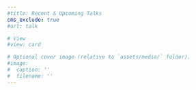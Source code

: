 ```yaml
---
#title: Recent & Upcoming Talks
cms_exclude: true
#url: talk

# View
#view: card

# Optional cover image (relative to `assets/media/` folder).
#image:
#  caption: ''
#  filename: ''
---
```

